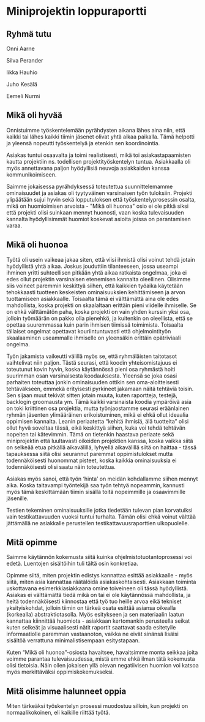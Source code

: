 # Miniprojektin loppuraportti


## Ryhmä tutu
Onni Aarne

Silva Perander

Iikka Hauhio

Juho Kesälä

Eemeli Nurmi

## Mikä oli hyvää
Onnistuimme työskentelemään pyrähdysten aikana lähes aina niin, että kaikki tai lähes kaikki tiimin jäsenet olivat yhtä aikaa paikalla. Tämä helpotti ja yleensä nopeutti työskentelyä ja etenkin sen koordinointia.

Asiakas tuntui osaavalta ja toimi realistisesti, mikä toi asiakastapaamisten kautta projektiin ns. todellisen projektityöskentelyn tuntua. Asiakkaalla oli myös annettavana paljon hyödyllisiä neuvoja asiakkaiden kanssa kommunikoimiseen.

Saimme jokaisessa pyrähdyksessä toteutettua suunnittelemamme ominaisuudet ja asiakas oli tyytyväinen varsinaisen työn tuloksiin. Projekti ylipäätään sujui hyvin sekä lopputuloksen että työskentelyprosessin osalta, mikä on huomioimisen arvoista - "Mikä oli huonoa" osio ei ole pitkä siksi että projekti olisi suinkaan mennyt huonosti, vaan koska tulevaisuuden kannalta hyödyllisimmät huomiot koskevat asioita joissa on parantamisen varaa.

## Mikä oli huonoa

Työtä oli usein vaikeaa jakaa siten, että viisi ihmistä olisi voinut tehdä jotain hyödyllistä yhtä aikaa. Joskus jouduttiin tilanteeseen, jossa useampi ihminen yritti suhteellisen pitkään yhtä aikaa ratkaista ongelmaa, joka ei edes ollut projektin varsinaisen etenemisen kannalta oleellinen. Olisimme siis voineet paremmin keskittyä siihen, että kaikkien työaika käytetään tehokkaasti tuotteen keskeisten ominaisuuksien kehittämiseen ja arvon tuottamiseen asiakkaalle. Toisaalta tämä ei välttämättä aina ole edes mahdollista, koska projekti on skaalaltaan erittäin pieni viidelle ihmiselle. Se on ehkä välttämätön paha, koska projekti on vain yhden kurssin yksi osa, jolloin työmäärän on pakko olla pienehkö, ja kuitenkin on oleellista, että se opettaa suuremmassa kuin parin ihmisen tiimissä toimimista. Toisaalta tällaiset ongelmat opettavat kouriintuntuvasti että ohjelmointityön skaalaaminen useammalle ihmiselle on yleensäkin erittäin epätriviaali ongelma.


Työn jakamista vaikeutti välillä myös se, että ryhmäläisten taitotasot vaihtelivat niin paljon. Tästä seurasi, että koodin yhteisomistajuus ei toteutunut kovin hyvin, koska käytännössä pieni osa ryhmästä hoiti suurimman osan varsinaisesta koodauksesta. Yleensä se joka osasi parhaiten toteuttaa jonkin ominaisuuden ottikin sen oma-aloitteisesti tehtäväkseen, emmekä erityisesti pyrkineet jakamaan näitä tehtäviä toisin. Sen sijaan muut tekivät sitten jotain muuta, kuten raportteja, testejä, backlogin groomausta ym. Tämä kaikki varsinaista koodia ympäröivä asia on toki kriittinen osa projektia, mutta työnjaostamme seurasi eräänlainen ryhmän jäsenten ylimääräinen erikoistuminen, mikä ei ehkä ollut ideaalia oppimisen kannalta. Leanin periaatetta “kehitä ihmisiä, älä tuotteita” olisi ollut hyvä soveltaa tässä, eikä keskittyä siihen, kuka voi tehdä tehtävän nopeiten tai kätevimmin. Tämä on tietenkin haastava periaate sekä miniprojektin että luultavasti oikeiden projektien kanssa, koska vaikka siitä on selkeää etua pitkällä aikavälillä, lyhyellä aikavälillä siitä on haittaa - tässä tapauksessa siitä olisi seurannut paremmat oppimistulokset mutta todennäköisesti huonommat pisteet, koska kaikkia ominaisuuksia ei todennäköisesti olisi saatu näin toteutettua.

Asiakas myös sanoi, että työn ‘hinta’ on meidän kohdallamme siihen mennyt aika. Koska taitavampi työntekijä saa työn tehtyä nopeammin, kannusti myös tämä keskittämään tiimin sisällä toitä nopeimmille ja osaavimmille jäsenille.

Testien tekeminen ominaisuuksille jotka tiedetään tulevan pian korvatuiksi vain testikattavuuden vuoksi tuntui turhalta. Tämän olisi ehkä voinut välttää jättämällä ne asiakkalle perustellen testikattavuusraporttien ulkopuolelle.

## Mitä opimme
Saimme käytännön kokemusta siitä kuinka ohjelmistotuotantoprosessi voi edetä. Luentojen sisältöihin tuli tältä osin konkretiaa.

Opimme siitä, miten projektin edistys kannattaa esittää asiakkaalle - myös siitä, miten asia kannattaa räätälöidä asiakaskohtaisesti. Asiakkaan toiminta uskottavana esimerkkiasiakkaana omine toiveineen oli tässä hyödyllistä. Asiakas ei välttämättä tiedä mikä on tai ei ole käytännössä mahdollista, ja heitä todennäköisesti kiinnostaa että työ tuo heille arvoa eikä tekniset yksityiskohdat, jolloin tiimin on tärkeä osata esittää asiansa oikealla (korkealla) abstraktiotasolla. Myös esitykseen ja sen materiaalin laatun kannattaa kiinnittää huomiota - asiakkaan kertomankin perusteella seikat kuten selkeät ja visuaalisesti nätit raportit saattavat saada esitetylle informaatiolle paremman vastaanoton, vaikka ne eivät sinänsä lisäisi sisältöä verrattuna minimalistisempaan esitystapaan.

Kuten “Mikä oli huonoa”-osiosta havaitsee, havaitsimme monta seikkaa joita voimme parantaa tulevaisuudessa, mistä emme ehkä ilman tätä kokemusta olisi tietoisia. Näin ollen jokaisen yllä olevan negatiivisen huomion voi katsoa myös merkittäväksi oppimiskokemukseksi.

## Mitä olisimme halunneet oppia
Miten tärkeäksi työskentelyn prosessi muodostuu silloin, kun projekti on normaalikokoinen, eli kaikille riittää työtä.
